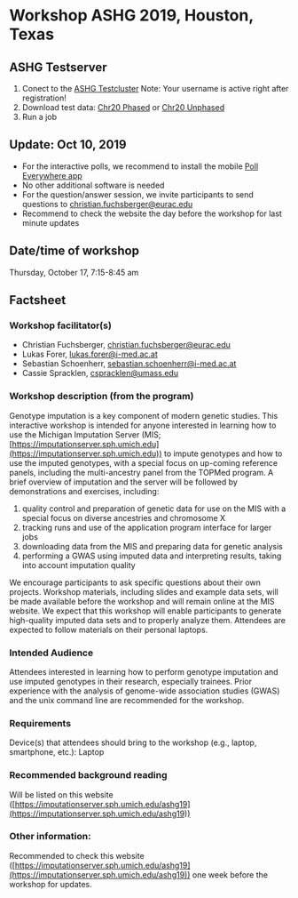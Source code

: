 # Workshop ASHG 2019, Houston, Texas

## ASHG Testserver
1) Conect to the [ASHG Testcluster](https://imputationserver.sph.umich.edu/aws)
Note: Your username is active right after registration!
2) Download test data: [Chr20 Phased](https://github.com/lukfor/imputationserver-ashg19/raw/master/files/chr20.R50.merged.1.330k.recode.small.vcf.gz) or [Chr20 Unphased](https://github.com/lukfor/imputationserver-ashg19/raw/master/files/chr20.R50.merged.1.330k.recode.unphased.small.vcf.gz)
3) Run a job

## Update: Oct 10, 2019

- For the interactive polls, we recommend to install the mobile [Poll Everywhere app](https://www.polleverywhere.com/mobile)
- No other additional software is needed
- For the question/answer session, we invite participants to send questions to  [christian.fuchsberger@eurac.edu](mailto:christian.fuchsberger@eurac.edu)
- Recommend to check the website the day before the workshop for last minute updates

## Date/time of workshop
Thursday, October 17, 7:15-8:45 am

## Factsheet

### Workshop facilitator(s)
- Christian Fuchsberger, [christian.fuchsberger@eurac.edu](mailto:christian.fuchsberger@eurac.edu)
- Lukas Forer, [lukas.forer@i-med.ac.at](mailto:lukas.forer@i-med.ac.at)
- Sebastian Schoenherr, [sebastian.schoenherr@i-med.ac.at](mailto:sebastian.schoenherr@i-med.ac.at)
- Cassie Spracklen, [cspracklen@umass.edu](mailto:cspracklen@umass.edu)

### Workshop description (from the program)
Genotype imputation is a key component of modern genetic studies. This interactive workshop is intended for anyone interested in learning how to use the Michigan Imputation Server (MIS; [https://imputationserver.sph.umich.edu](https://imputationserver.sph.umich.edu)) to impute genotypes and how to use the imputed genotypes, with a special focus on up-coming reference panels, including the multi-ancestry panel from the TOPMed program. A brief overview of imputation and the server will be followed by demonstrations and exercises, including:

1. quality control and preparation of genetic data for use on the MIS with a special focus on diverse ancestries and chromosome X
2. tracking runs and use of the application program interface for larger jobs
3. downloading data from the MIS and preparing data for genetic analysis
4. performing a GWAS using imputed data and interpreting results, taking into account imputation quality

We encourage participants to ask specific questions about their own projects. Workshop materials, including slides and example data sets, will be made available before the workshop and will remain online at the MIS website. We expect that this workshop will enable participants to generate high-quality imputed data sets and to properly analyze them. Attendees are expected to follow materials on their personal laptops. 
 
### Intended Audience
Attendees interested in learning how to perform genotype imputation and use imputed genotypes in their research, especially trainees. Prior experience with the analysis of genome-wide association studies (GWAS) and the unix command line are recommended for the workshop.
 
### Requirements
Device(s) that attendees should bring to the workshop (e.g., laptop, smartphone, etc.): Laptop
 
### Recommended background reading
Will be listed on this website ([https://imputationserver.sph.umich.edu/ashg19](https://imputationserver.sph.umich.edu/ashg19))

### Other information:
Recommended to check this website ([https://imputationserver.sph.umich.edu/ashg19](https://imputationserver.sph.umich.edu/ashg19)) one week before the workshop for updates.
